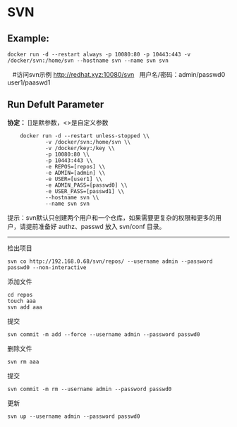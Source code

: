 SVN
===

## Example:

    docker run -d --restart always -p 10080:80 -p 10443:443 -v /docker/svn:/home/svn --hostname svn --name svn svn

    #访问svn示例 http://redhat.xyz:10080/svn   用户名/密码：admin/passwd0  user1/paaswd1

## Run Defult Parameter
**协定：** []是默参数，<>是自定义参数

        docker run -d --restart unless-stopped \\
				-v /docker/svn:/home/svn \\
				-v /docker/key:/key \\
				-p 10080:80 \\
				-p 10443:443 \\
				-e REPOS=[repos] \\
				-e ADMIN=[admin] \\
				-e USER=[user1] \\
				-e ADMIN_PASS=[passwd0] \\
				-e USER_PASS=[passwd1] \\
				--hostname svn \\
				--name svn svn

提示：svn默认只创建两个用户和一个仓库，如果需要更复杂的权限和更多的用户，请提前准备好 authz、passwd 放入 svn/conf 目录。


****

检出项目

    svn co http://192.168.0.68/svn/repos/ --username admin --password passwd0 --non-interactive

添加文件

    cd repos
    touch aaa
    svn add aaa

提交

    svn commit -m add --force --username admin --password passwd0

删除文件

    svn rm aaa

提交

    svn commit -m rm --username admin --password passwd0

更新

    svn up --username admin --password passwd0

